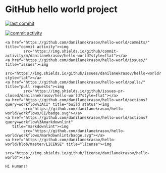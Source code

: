 # GitHub hello world project

[![last commit](https://img.shields.io/github/last-commit/danilanekrasov/hello-world?style=flat "go to commits GitHub page")](https://github.com/danilanekrasov/hello-world/commits/)


[![commit activity](https://img.shields.io/github/commit-activity/m/danilanekrasov/hello-world?style=flat "go to commits GitHub page")](https://github.com/danilanekrasov/hello-world/commits/)





<p align="center">
    
    <a href="https://github.com/danilanekrasov/hello-world/commits/" title="commit activity"><img
            src="https://img.shields.io/github/commit-activity/m/danilanekrasov/hello-world?style=flat"></a>
    <a href="https://github.com/danilanekrasov/hello-world/issues/" title="issues"><img
            src="https://img.shields.io/github/issues/danilanekrasov/hello-world?style=flat"></a>
    <a href="https://github.com/danilanekrasov/hello-world/pulls/" title="pull requests"><img
            src="https://img.shields.io/github/issues-pr-closed/danilanekrasov/hello-world?style=flat"></a>
    <a href="https://github.com/danilanekrasov/hello-world/actions?query=workflow%3ACI" title="build status"><img
            src="https://github.com/danilanekrasov/hello-world/workflows/CI/badge.svg"></a>
    <a href="https://github.com/danilanekrasov/hello-world/actions?query=workflow%3Amarkdownlint"
       title="markdownlint"><img
            src="https://github.com/danilanekrasov/hello-world/workflows/markdownlint/badge.svg"></a>
    <a href="https://github.com/danilanekrasov/hello-world/blob/master/LICENSE" title="license"><img
            src="https://img.shields.io/github/license/danilanekrasov/hello-world"></a>

    Hi Humans!
